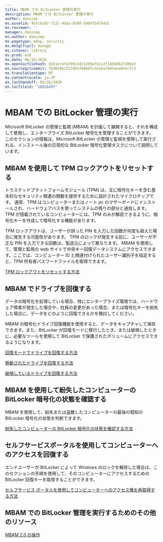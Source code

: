 ```yaml
---
title: MBAM での BitLocker 管理の実行
description: MBAM での BitLocker 管理の実行
author: dansimp
ms.assetid: 9bfc6c67-f12c-4daa-8f08-5884fb47443c
ms.reviewer: ''
manager: dansimp
ms.author: dansimp
ms.pagetype: mdop, security
ms.mktglfcycl: manage
ms.sitesec: library
ms.prod: w10
ms.date: 06/16/2016
ms.openlocfilehash: d261ec4fa789cd331209afe1c2f1858d627209a3
ms.sourcegitcommit: 354664bc527d93f80687cd2eba70d1eea024c7c3
ms.translationtype: MT
ms.contentlocale: ja-JP
ms.lasthandoff: 06/26/2020
ms.locfileid: "10826497"
---
```

# MBAM での BitLocker 管理の実行


Microsoft BitLocker の管理と監視 (MBAM) を計画して展開すると、それを構成して使用し、エンタープライズ BitLocker 暗号化を管理することができます。 このセクションの情報は、Microsoft BitLocker の管理と監視を使用して実行される、インストール後の日常的な BitLocker 暗号化管理タスクについて説明しています。

## MBAM を使用して TPM ロックアウトをリセットする


トラステッドプラットフォームモジュール (TPM) は、主に暗号化キーを含む基本的なセキュリティ関連の関数を提供するために設計されたマイクロチップです。 通常、TPM はコンピューターまたはノート pc のマザーボードにインストールされ、ハードウェアバスを使ってシステムの残りの部分と通信します。 TPM が搭載されているコンピューターには、TPM のみが解読できるように、暗号化キーを作成して暗号化する機能があります。

TPM ロックアウトは、ユーザーが誤った PIN を入力した回数が何度も超えた場合に発生する可能性があります。 TPM のロックが発生する前に、ユーザーが不正な PIN を入力できる回数は、製造元によって異なります。 MBAM を使用して、管理と監視の web サイトで中央キー回復データシステムにアクセスできます。ここでは、コンピューター ID と関連付けられたユーザー識別子を指定すると、TPM 所有者パスワードファイルを取得できます。

[TPM ロックアウトをリセットする方法](how-to-reset-a-tpm-lockout-mbam-2.md)

## MBAM でドライブを回復する


データの暗号化を処理している場合、特にエンタープライズ環境では、ハードウェア障害が発生した場合や、社員の変更があった場合、または暗号化キーを紛失した場合に、データをどのように回復できるかを検討してください。

MBAM の暗号化ドライブ回復機能を使用すると、データをキャプチャして保存できます。また、BitLocker が回復モードに移行したとき、または破損したときに、必要なツールを使用して BitLocker で保護されたボリュームにアクセスできるようになります。

[回復モードでドライブを回復する方法](how-to-recover-a-drive-in-recovery-mode-mbam-2.md)

[移動されたドライブを回復する方法](how-to-recover-a-moved-drive-mbam-2.md)

[破損しているドライブを回復する方法](how-to-recover-a-corrupted-drive-mbam-2.md)

## MBAM を使用して紛失したコンピューターの BitLocker 暗号化の状態を確認する


MBAM を使用して、紛失または盗難したコンピューターの最後の既知の BitLocker 暗号化の状態を判断できます。

[紛失したコンピューターの BitLocker 暗号化の状態を確認する方法](how-to-determine-bitlocker-encryption-state-of-lost-computers-mbam-2.md)

## セルフサービスポータルを使用してコンピューターへのアクセスを回復する


エンドユーザーが BitLocker によって Windows のロックを解除した場合は、このセクションの手順を使用して、そのコンピューターにアクセスするための BitLocker 回復キーを取得することができます。

[セルフサービス ポータルを使用してコンピューターへのアクセス権を再取得する方法](how-to-use-the-self-service-portal-to-regain-access-to-a-computer.md)

## MBAM での BitLocker 管理を実行するためのその他のリソース


[MBAM 2.0 の操作](operations-for-mbam-20-mbam-2.md)

 

 





